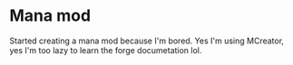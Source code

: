 # Mana mod
 Started creating a mana mod because I'm bored. Yes I'm using MCreator, yes I'm too lazy to learn the forge documetation lol.
